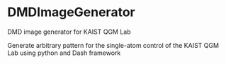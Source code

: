 # DMDImageGenerator
 DMD image generator for KAIST QGM Lab

Generate arbitrary pattern for the single-atom control of the KAIST QGM Lab using python and Dash framework
